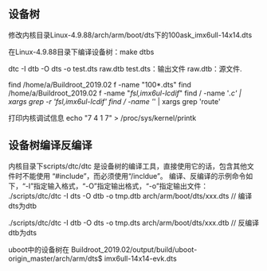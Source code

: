 
## 设备树
修改内核目录Linux-4.9.88/arch/arm/boot/dts下的100ask_imx6ull-14x14.dts

在Linux-4.9.88目录下编译设备树：make dtbs


dtc -I dtb -O dts -o test.dts raw.dtb   test.dts：输出文件 raw.dtb：源文件.


find /home/a/Buildroot_2019.02 f -name "100*.dts"
find /home/a/Buildroot_2019.02 f -name "*fsl,imx6ul-lcdif*"
find / -name '*.c' | xargs grep -r 'fsl,imx6ul-lcdif'
find / -name '*' | xargs grep 'route'




打印内核调试信息
echo "7 4 1 7" > /proc/sys/kernel/printk


 ## 设备树编译反编译
内核目录下scripts/dtc/dtc 是设备树的编译工具，直接使用它的话，包含其他文件时不能使用
“#include”，而必须使用“/incldue”。 
编译、反编译的示例命令如下，“-I”指定输入格式，“-O”指定输出格式，“-o”指定输出文件： 
./scripts/dtc/dtc -I dts -O dtb -o tmp.dtb arch/arm/boot/dts/xxx.dts  // 编译dts为dtb 


./scripts/dtc/dtc -I dtb -O dts -o tmp.dts arch/arm/boot/dts/xxx.dtb  // 反编译dtb为dts 




uboot中的设备树在
Buildroot_2019.02/output/build/uboot-origin_master/arch/arm/dts$
imx6ull-14x14-evk.dts
